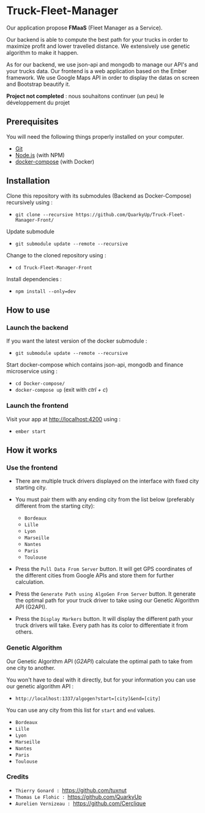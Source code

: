 # Truck-Fleet-Manager

Our application propose **FMaaS** (Fleet Manager as a Service).

Our backend is able to compute the best path for your trucks in order to maximize profit and lower travelled distance.
We extensively use genetic algorithm to make it happen.

As for our backend, we use json-api and mongodb to manage our API's and your trucks data.
Our frontend is a web application based on the Ember framework. We use Google Maps API in order to display the datas on screen and Bootstrap beautify it.

**Project not completed** : nous souhaitons continuer (un peu) le développement du projet

## Prerequisites

You will need the following things properly installed on your computer.

* [Git](https://git-scm.com/)
* [Node.js](https://nodejs.org/) (with NPM)
* [docker-compose](https://docs.docker.com/compose/install/) (with Docker)

## Installation

Clone this repository with its submodules (Backend as Docker-Compose) recursively using :
* `git clone --recursive https://github.com/QuarkyUp/Truck-Fleet-Manager-Front/`

Update submodule
* `git submodule update --remote --recursive`

Change to the cloned repository using :
* `cd Truck-Fleet-Manager-Front`

Install dependencies :
* `npm install --only=dev`

## How to use

### Launch the backend
If you want the latest version of the docker submodule :
* `git submodule update --remote --recursive`

Start docker-compose which contains json-api, mongodb and finance microservice using :
* `cd Docker-compose/`
* `docker-compose up` (exit with _ctrl + c_)  

### Launch the frontend
Visit your app at [http://localhost:4200](http://localhost:4200) using :
* `ember start`

## How it works

### Use the frontend

* There are multiple truck drivers displayed on the interface with fixed city starting city.
* You must pair them with any ending city from the list below (preferably different from the starting city):
  * `Bordeaux`
  * `Lille`
  * `Lyon`
  * `Marseille`
  * `Nantes`
  * `Paris`
  * `Toulouse`
  
* Press the `Pull Data From Server` button. It will get GPS coordinates of the different cities from Google APIs and store them for further calculation.

* Press the `Generate Path using AlgoGen From Server` button. It generate the optimal path for your truck driver to take using our Genetic Algorithm API (G2API).

* Press the `Display Markers` button. It will display the different path your truck drivers will take. Every path has its color to differentiate it from others.

### Genetic Algorithm
Our Genetic Algorithm API (*G2API*) calculate the optimal path to take from one city to another.

You won't have to deal with it directly, but for your information you can use our genetic algorithm API :
* `http://localhost:1337/algogen?start=[city]&end=[city]`

You can use any city from this list for `start` and `end` values.
* `Bordeaux`
* `Lille`
* `Lyon`
* `Marseille`
* `Nantes`
* `Paris`
* `Toulouse` 

### Credits

* `Thierry Gonard : `https://github.com/tuxnut
* `Thomas Le Flohic : `https://github.com/QuarkyUp
* `Aurelien Vernizeau : `https://github.com/Cerclique
